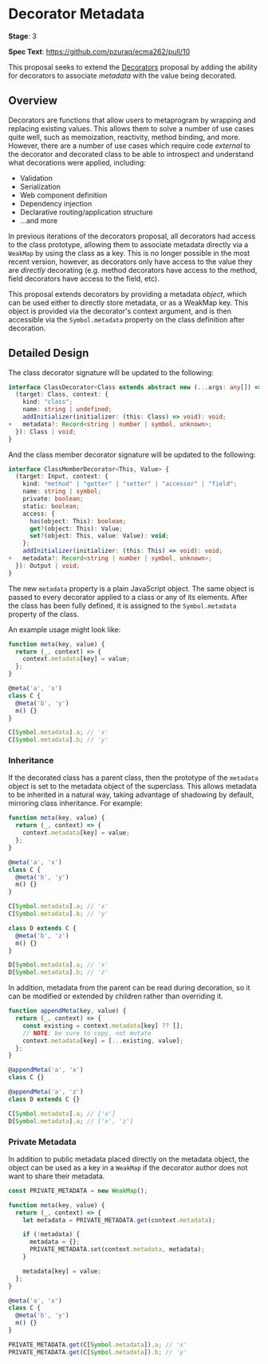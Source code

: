 <!-- @format -->

# Decorator Metadata

**Stage**: 3

**Spec Text**: https://github.com/pzuraq/ecma262/pull/10

This proposal seeks to extend the [Decorators](https://github.com/tc39/proposal-decorators)
proposal by adding the ability for decorators to associate _metadata_ with the
value being decorated.

## Overview

Decorators are functions that allow users to metaprogram by wrapping and
replacing existing values. This allows them to solve a number of use cases quite
well, such as memoization, reactivity, method binding, and more. However, there
are a number of use cases which require code _external_ to the decorator and
decorated class to be able to introspect and understand what decorations were
applied, including:

- Validation
- Serialization
- Web component definition
- Dependency injection
- Declarative routing/application structure
- ...and more

In previous iterations of the decorators proposal, all decorators had access to
the class prototype, allowing them to associate metadata directly via a
`WeakMap` by using the class as a key. This is no longer possible in the most
recent version, however, as decorators only have access to the value they are
_directly_ decorating (e.g. method decorators have access to the method, field
decorators have access to the field, etc).

This proposal extends decorators by providing a metadata _object_, which can be
used either to directly store metadata, or as a WeakMap key. This object is
provided via the decorator's context argument, and is then accessible via the
`Symbol.metadata` property on the class definition after decoration.

## Detailed Design

The class decorator signature will be updated to the following:

```ts
interface ClassDecorator<Class extends abstract new (...args: any[]) => any> {
  (target: Class, context: {
    kind: "class";
    name: string | undefined;
    addInitializer(initializer: (this: Class) => void): void;
+   metadata?: Record<string | number | symbol, unknown>;
  }): Class | void;
}
```

And the class member decorator signature will be updated to the following:

```ts
interface ClassMemberDecorator<This, Value> {
  (target: Input, context: {
    kind: "method" | "getter" | "setter" | "accessor" | "field";
    name: string | symbol;
    private: boolean;
    static: boolean;
    access: {
      has(object: This): boolean;
      get?(object: This): Value;
      set?(object: This, value: Value): void;
    };
    addInitializer(initializer: (this: This) => void): void;
+   metadata?: Record<string | number | symbol, unknown>;
  }): Output | void;
}
```

The new `metadata` property is a plain JavaScript object. The same object is
passed to every decorator applied to a class or any of its elements. After the
class has been fully defined, it is assigned to the `Symbol.metadata` property
of the class.

An example usage might look like:

```js
function meta(key, value) {
  return (_, context) => {
    context.metadata[key] = value;
  };
}

@meta('a', 'x')
class C {
  @meta('b', 'y')
  m() {}
}

C[Symbol.metadata].a; // 'x'
C[Symbol.metadata].b; // 'y'
```

### Inheritance

If the decorated class has a parent class, then the prototype of the `metadata`
object is set to the metadata object of the superclass. This allows metadata to
be inherited in a natural way, taking advantage of shadowing by default,
mirroring class inheritance. For example:

```js
function meta(key, value) {
  return (_, context) => {
    context.metadata[key] = value;
  };
}

@meta('a', 'x')
class C {
  @meta('b', 'y')
  m() {}
}

C[Symbol.metadata].a; // 'x'
C[Symbol.metadata].b; // 'y'

class D extends C {
  @meta('b', 'z')
  m() {}
}

D[Symbol.metadata].a; // 'x'
D[Symbol.metadata].b; // 'z'
```

In addition, metadata from the parent can be read during decoration, so it can
be modified or extended by children rather than overriding it.

```ts
function appendMeta(key, value) {
  return (_, context) => {
    const existing = context.metadata[key] ?? [];
    // NOTE: be sure to copy, not mutate
    context.metadata[key] = [...existing, value];
  };
}

@appendMeta('a', 'x')
class C {}

@appendMeta('a', 'z')
class D extends C {}

C[Symbol.metadata].a; // ['x']
D[Symbol.metadata].a; // ['x', 'z']
```

### Private Metadata

In addition to public metadata placed directly on the metadata object, the
object can be used as a key in a `WeakMap` if the decorator author does not want
to share their metadata.

```ts
const PRIVATE_METADATA = new WeakMap();

function meta(key, value) {
  return (_, context) => {
    let metadata = PRIVATE_METADATA.get(context.metadata);

    if (!metadata) {
      metadata = {};
      PRIVATE_METADATA.set(context.metadata, metadata);
    }

    metadata[key] = value;
  };
}

@meta('a', 'x')
class C {
  @meta('b', 'y')
  m() {}
}

PRIVATE_METADATA.get(C[Symbol.metadata]).a; // 'x'
PRIVATE_METADATA.get(C[Symbol.metadata]).b; // 'y'
```
